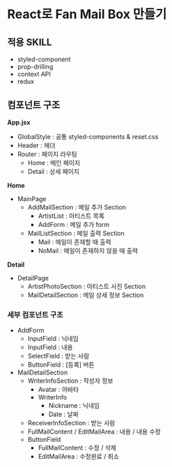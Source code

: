 # React로 Fan Mail Box 만들기

## 적용 SKILL

- styled-component
- prop-drilling
- context API
- redux

## 컴포넌트 구조

**App.jsx**

- GlobalStyle : 공통 styled-components & reset.css
- Header : 헤더
- Router : 페이지 라우팅
  - Home : 메인 페이지
  - Detail : 상세 페이지

**Home**

- MainPage
  - AddMailSection : 메일 추가 Section
    - ArtistList : 아티스트 목록
    - AddForm : 메일 추가 form
  - MailListSection : 메일 출력 Section
    - Mail : 메일이 존재할 때 출력
    - NoMail : 메일이 존재하지 않을 때 출력

**Detail**

- DetailPage
  - ArtistPhotoSection : 아티스트 사진 Section
  - MailDetailSection : 메일 상세 정보 Section

### 세부 컴포넌트 구조

- AddForm
  - InputField : 닉네임
  - InputField : 내용
  - SelectField : 받는 사람
  - ButtonField : [등록] 버튼
- MailDetailSection
  - WriterInfoSection : 작성자 정보
    - Avatar : 아바타
    - WriterInfo
      - Nickname : 닉네임
      - Date : 날짜
  - ReceiverInfoSection : 받는 사람
  - FullMailContent / EditMailArea : 내용 / 내용 수정
  - ButtonField
    - FullMailContent : 수정 / 삭제
    - EditMailArea : 수정완료 / 취소
